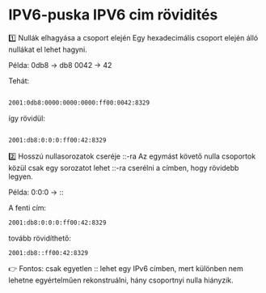 # IPV6-puska IPV6 cim rövidités

1️⃣ Nullák elhagyása a csoport elején
Egy hexadecimális csoport elején álló nullákat el lehet hagyni.

Példa:
0db8 → db8
0042 → 42

Tehát:

```bash

2001:0db8:0000:0000:0000:ff00:0042:8329

```
így rövidül:

```bash

2001:db8:0:0:0:ff00:42:8329

```

2️⃣ Hosszú nullasorozatok cseréje ::-ra
Az egymást követő nulla csoportok közül csak egy sorozatot lehet ::-ra cserélni a címben, hogy rövidebb legyen.

Példa:
0:0:0 → ::

A fenti cím:

```bash
2001:db8:0:0:0:ff00:42:8329
```
tovább rövidíthető:

```bash
2001:db8::ff00:42:8329
```

👉 Fontos: csak egyetlen :: lehet egy IPv6 címben, mert különben nem lehetne egyértelműen rekonstruálni, hány csoportnyi nulla hiányzik.

